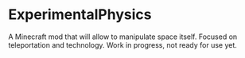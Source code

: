 # ExperimentalPhysics
A Minecraft mod that will allow to manipulate space itself. Focused on teleportation and technology. Work in progress, not ready for use yet.
